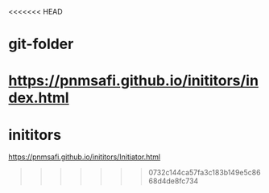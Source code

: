 <<<<<<< HEAD
# git-folder

https://pnmsafi.github.io/inititors/index.html
=======
# inititors


https://pnmsafi.github.io/inititors/Initiator.html
>>>>>>> 0732c144ca57fa3c183b149e5c8668d4de8fc734
